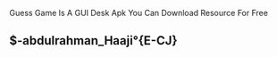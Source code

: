 Guess Game 
Is A GUI Desk Apk
You Can Download Resource For Free

$-abdulrahman_Haaji°{E-CJ}
-------------------
